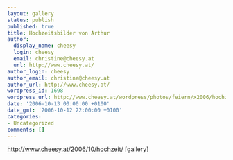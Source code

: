 ```yaml
---
layout: gallery
status: publish
published: true
title: Hochzeitsbilder von Arthur
author:
  display_name: cheesy
  login: cheesy
  email: christine@cheesy.at
  url: http://www.cheesy.at/
author_login: cheesy
author_email: christine@cheesy.at
author_url: http://www.cheesy.at/
wordpress_id: 1698
wordpress_url: http://www.cheesy.at/wordpress/photos/feiern/x2006/hochzeitsbilder-von-arthur/
date: '2006-10-13 00:00:00 +0100'
date_gmt: '2006-10-12 22:00:00 +0100'
categories:
- Uncategorized
comments: []
---
```

http://www.cheesy.at/2006/10/hochzeit/
[gallery]<!--:-->
